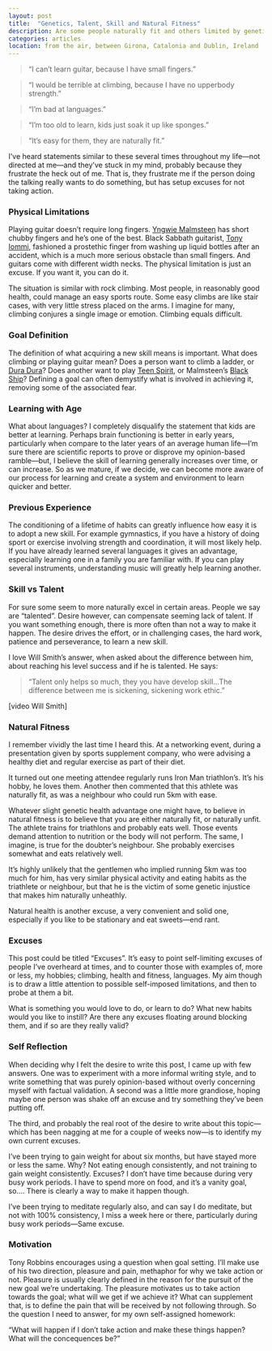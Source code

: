 ```yaml
---
layout: post
title:  "Genetics, Talent, Skill and Natural Fitness"
description: Are some people naturally fit and others limited by genetics? Opinion-based thoughts on self-imposed limitations.
categories: articles
location: from the air, between Girona, Catalonia and Dublin, Ireland
---
```


<blockquote>“I can’t learn guitar, because I have small fingers.”</blockquote>
<blockquote>“I would be terrible at climbing, because I have no upperbody strength.”</blockquote>
<blockquote>“I’m bad at languages.”</blockquote>
<blockquote>“I’m too old to learn, kids just soak it up like sponges.”</blockquote>
<blockquote>“It’s easy for them, they are naturally fit.”</blockquote>

I’ve heard statements similar to these several times throughout my life—not directed at me—and they’ve stuck in my mind, probably because they frustrate the heck out of me. That is, they frustrate me if the person doing the talking really wants to do something, but has setup excuses for not taking action.

### Physical Limitations

Playing guitar doesn’t require long fingers. [Yngwie Malmsteen](#) has short chubby fingers and he’s one of the best. Black Sabbath guitarist, [Tony Iommi](#), fashioned a prostethic finger from washing up liquid bottles after an accident, which is a much more serious obstacle than small fingers. And guitars come with different width necks. The physical limitation is just an excuse. If you want it, you can do it.

The situation is similar with rock climbing. Most people, in reasonably good health, could manage an easy sports route. Some easy climbs are like stair cases, with very little stress placed on the arms. I imagine for many, climbing conjures a single image or emotion. Climbing equals difficult.

### Goal Definition

The definition of what acquiring a new skill means is important. What does climbing or playing guitar mean? Does a person want to climb a ladder, or [Dura Dura](#)? Does another want to play [Teen Spirit](#), or Malmsteen’s [Black Ship](#)? Defining a goal can often demystify what is involved in achieving it, removing some of the associated fear. 

### Learning with Age

What about languages? I completely disqualify the statement that kids are better at learning. Perhaps brain functioning is better in early years, particularly when compare to the later years of an average human life—I’m sure there are scientific reports to prove or disprove my opinion-based ramble—but, I believe the skill of learning generally increases over time, or can increase. So as we mature, if we decide, we can become more aware of our process for learning and create a system and environment to learn quicker and better.

### Previous Experience

The conditioning of a lifetime of habits can greatly influence how easy it is to adopt a new skill. For example gymnastics, if you have a history of doing sport or exercise involving strength and coordination, it will most likely help. If you have already learned several languages it gives an advantage, especially learning one in a family you are familiar with. If you can play several instruments, understanding music will greatly help learning another.

### Skill vs Talent

For sure some seem to more naturally excel in certain areas. People we say are “talented”. Desire however, can compensate seeming lack of talent. If you want something enough, there is more often than not a way to make it happen. The desire drives the effort, or in challenging cases, the hard work, patience and perseverance, to learn a new skill.

I love Will Smith’s answer, when asked about the difference between him, about reaching his level success and if he is talented. He says:

<blockquote>“Talent only helps so much, they you have develop skill...The difference between me is sickening, sickening work ethic.”</blockquote>

[video Will Smith]

### Natural Fitness

I remember vividly the last time I heard this. At a networking event, during a presentation given by sports supplement company, who were advising a healthy diet and regular exercise as part of their diet.

It turned out one meeting attendee regularly runs Iron Man triathlon’s. It’s his hobby, he loves them. Another then commented that this athlete was naturally fit, as was a neighbour who could run 5km with ease.

Whatever slight genetic health advantage one might have, to believe in natural fitness is to believe that you are either naturally fit, or naturally unfit. The athlete trains for triathlons and probably eats well. Those events demand attention to nutrition or the body will not perform. The same, I imagine, is true for the doubter’s neighbour. She probably exercises somewhat and eats relatively well.

It’s highly unlikely that the gentlemen who implied running 5km was too much for him, has very similar physical activity and eating habits as the triathlete or neighbour, but that he is the victim of some genetic injustice that makes him naturally unheathly.

Natural health is another excuse, a very convenient and solid one, especially if you like to be stationary and eat sweets—end rant.

### Excuses

This post could be titled “Excuses”. It’s easy to point self-limiting excuses of people I’ve overheard at times, and to counter those with examples of, more or less, my hobbies; climbing, health and fitness, languages. My aim though is to draw a little attention to possible self-imposed limitations, and then to probe at them a bit.

What is something you would love to do, or learn to do? What new habits would you like to instill? Are there any excuses floating around blocking them, and if so are they really valid?

### Self Reflection

When deciding why I felt the desire to write this post, I came up with few answers. One was to experiment with a more informal writing style, and to write something that was purely opinion-based without overly concerning myself with factual validation. A second was a little more grandiose, hoping maybe one person was shake off an excuse and try something they’ve been putting off.

The third, and probably the real root of the desire to write about this topic—which has been nagging at me for a couple of weeks now—is to identify my own current excuses.

I’ve been trying to gain weight for about six months, but have stayed more or less the same. Why? Not eating enough consistently, and not training to gain weight consistently. Excuses? I don’t have time because during very busy work periods. I have to spend more on food, and it’s a vanity goal, so.... There is clearly a way to make it happen though.

I’ve been trying to meditate regularly also, and can say I do meditate, but not with 100% consistency, I miss a week here or there, particularly during busy work periods—Same excuse.

### Motivation

Tony Robbins encourages using a question when goal setting. I’ll make use of his two direction, pleasure and pain, methaphor for why we take action or not. Pleasure is usually clearly defined in the reason for the pursuit of the new goal we’re undertaking. The pleasure motivates us to take action towards the goal; what will we get if we achieve it? What can supplement that, is to define the pain that will be received by not following through. So the question I need to answer, for my own self-assigned homework:

“What will happen if I don’t take action and make these things happen? What will the concequences be?”